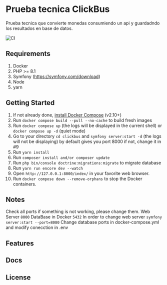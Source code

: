 # Prueba tecnica ClickBus

Prueba tecnica que convierte monedas consumiendo un api y guardadndo los resultados en base de datos.

![CI](https://github.com/dunglas/symfony-docker/workflows/CI/badge.svg)

## Requirements
1. Docker
2. PHP >= 8.1
2. Symfony (https://symfony.com/download)
3. Node
4. yarn

## Getting Started

1. If not already done, [install Docker Compose](https://docs.docker.com/compose/install/) (v2.10+)
2. Run `docker compose build --pull --no-cache` to build fresh images
3. Run `docker compose up` (the logs will be displayed in the current shell) or `docker compose up -d` (quiet mode)
4. Go to your directory `cd clickbus` and `symfony server:start -d` (the logs will not be displaying) by default gives you port 8000 if not, change it in #9
5. Run `yarn install`
6. Run `composer install and/or composer update`
7. Run `php bin/console doctrine:migrations:migrate` to migrate database
8. Run `yarn run encore dev --watch `
9. Open `http://127.0.0.1:8000/index/` in your favorite web browser.
10. Run `docker compose down --remove-orphans` to stop the Docker containers.

## Notes

Check all ports if something is not working, please change them.
Web Server `8000`
DataBase in Docker `5432`
In order to change web server `symfony server:start --port=8080`
Change database ports in docker-compose.yml and modify conecction in .env


## Features

## Docs

## License